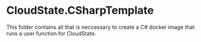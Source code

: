 # CloudState.CSharpTemplate

This folder contains all that is neccessary to create
a C# docker image that runs a user function for CloudState.
